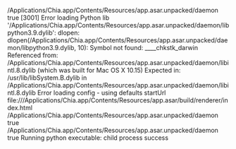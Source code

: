 /Applications/Chia.app/Contents/Resources/app.asar.unpacked/daemon
true
[3001] Error loading Python lib '/Applications/Chia.app/Contents/Resources/app.asar.unpacked/daemon/libpython3.9.dylib': dlopen: dlopen(/Applications/Chia.app/Contents/Resources/app.asar.unpacked/daemon/libpython3.9.dylib, 10): Symbol not found: ____chkstk_darwin
  Referenced from: /Applications/Chia.app/Contents/Resources/app.asar.unpacked/daemon/libintl.8.dylib (which was built for Mac OS X 10.15)
  Expected in: /usr/lib/libSystem.B.dylib
 in /Applications/Chia.app/Contents/Resources/app.asar.unpacked/daemon/libintl.8.dylib
Error loading config - using defaults
startUrl file:///Applications/Chia.app/Contents/Resources/app.asar/build/renderer/index.html
/Applications/Chia.app/Contents/Resources/app.asar.unpacked/daemon
true
/Applications/Chia.app/Contents/Resources/app.asar.unpacked/daemon
true
Running python executable: 
child process success